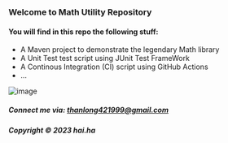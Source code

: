 ### Welcome to Math Utility Repository

#### You will find in this repo the following stuff:

* A Maven project to demonstrate the legendary Math library
* A Unit Test test script using JUnit Test FrameWork
* A Continous Integration (CI) script using GitHub Actions
* ...


![image](https://github.com/thanlong421999/nguyenhaiha/assets/75192598/4fe4f01b-dbae-4d72-9702-6e23caa6569b)


##### Connect me via: thanlong421999@gmail.com

##### Copyright &#169; 2023 hai.ha
